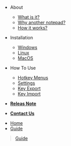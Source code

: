 <!-- docs/_sidebar.md -->

- About

  - [What is it?](about?id=about "About - Cypher Notepad Documentation")
  - [Why another notepad?](about?id=why-another-notepad "About - Cypher Notepad Documentation")
  - [How it works?](about?id=how-it-works "About - Cypher Notepad Documentation")

- Installation

  - [Windows](installation?id=installation "Installation - Cypher Notepad Documentation")
  - [Linux](installation?id=linux "Installation - Cypher Notepad Documentation")
  - [MacOS](installation?id=macos "Installation - Cypher Notepad Documentation")

- How To Use

  - [Hotkey Menus](howtouse?id=how-to-use "How to use - Cypher Notepad Documentation")
  - [Settings](howtouse?id=settings "How to use - Cypher Notepad Documentation")
  - [Key Export](howtouse?id=key-export "How to use - Cypher Notepad Documentation")
  - [Key Import](howtouse?id=key-import "How to use - Cypher Notepad Documentation")
  

- [**Releas Note**](release_note.md)
- [**Contact Us**](sd)

* [Home](/ "HOME - Cypher Notepad Documentation")
* [Guide](guide.md "PAGE TITLE HERE - Cypher Notepad Documentation")
> [Guide](guide.md)